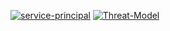 [![service-principal](https://github.com/Dcrash0veride/testing_actions/actions/workflows/comment_actions.yml/badge.svg)](https://github.com/Dcrash0veride/testing_actions/actions/workflows/comment_actions.yml)
[![Threat-Model](https://github.com/Dcrash0veride/testing_actions/actions/workflows/threat_model_check.yml/badge.svg?event=push)](https://github.com/Dcrash0veride/testing_actions/actions/workflows/threat_model_check.yml)
